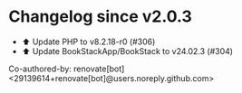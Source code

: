 # Changelog since v2.0.3
- ⬆️ Update PHP to v8.2.18-r0 (#306) 
- ⬆️ Update BookStackApp/BookStack to v24.02.3 (#304)

Co-authored-by: renovate[bot] <29139614+renovate[bot]@users.noreply.github.com> 
